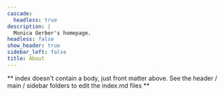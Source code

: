 ```yaml
---
cascade:
  headless: true
description: |
  Monica Gerber's homepage. 
headless: false
show_header: true
sidebar_left: false
title: About
---
```


** index doesn't contain a body, just front matter above.
See the header / main / sidebar folders to edit the index.md files **
